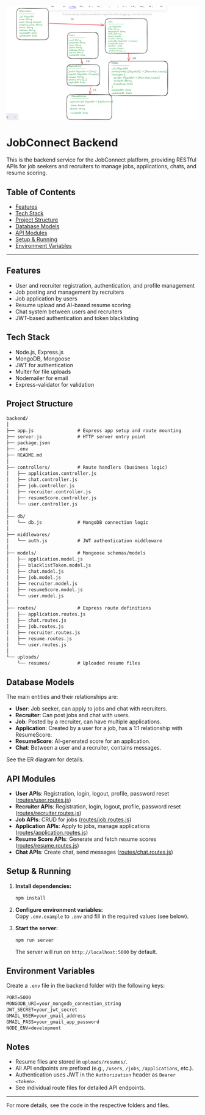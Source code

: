 ![alt text](image.png)

# JobConnect Backend

This is the backend service for the JobConnect platform, providing RESTful APIs for job seekers and recruiters to manage jobs, applications, chats, and resume scoring.

## Table of Contents

- [Features](#features)
- [Tech Stack](#tech-stack)
- [Project Structure](#project-structure)
- [Database Models](#database-models)
- [API Modules](#api-modules)
- [Setup & Running](#setup--running)
- [Environment Variables](#environment-variables)

---

## Features

- User and recruiter registration, authentication, and profile management
- Job posting and management by recruiters
- Job application by users
- Resume upload and AI-based resume scoring
- Chat system between users and recruiters
- JWT-based authentication and token blacklisting

## Tech Stack

- Node.js, Express.js
- MongoDB, Mongoose
- JWT for authentication
- Multer for file uploads
- Nodemailer for email
- Express-validator for validation

## Project Structure

```
backend/
│
├── app.js                # Express app setup and route mounting
├── server.js             # HTTP server entry point
├── package.json
├── .env
├── README.md
│
├── controllers/          # Route handlers (business logic)
│   ├── application.controller.js
│   ├── chat.controller.js
│   ├── job.controller.js
│   ├── recruiter.controller.js
│   ├── resumeScore.controller.js
│   └── user.controller.js
│
├── db/
│   └── db.js             # MongoDB connection logic
│
├── middlewares/
│   └── auth.js           # JWT authentication middleware
│
├── models/               # Mongoose schemas/models
│   ├── application.model.js
│   ├── blacklistToken.model.js
│   ├── chat.model.js
│   ├── job.model.js
│   ├── recruiter.model.js
│   ├── resumeScore.model.js
│   └── user.model.js
│
├── routes/               # Express route definitions
│   ├── application.routes.js
│   ├── chat.routes.js
│   ├── job.routes.js
│   ├── recruiter.routes.js
│   ├── resume.routes.js
│   └── user.routes.js
│
└── uploads/
    └── resumes/          # Uploaded resume files
```

## Database Models

The main entities and their relationships are:

- **User**: Job seeker, can apply to jobs and chat with recruiters.
- **Recruiter**: Can post jobs and chat with users.
- **Job**: Posted by a recruiter, can have multiple applications.
- **Application**: Created by a user for a job, has a 1:1 relationship with ResumeScore.
- **ResumeScore**: AI-generated score for an application.
- **Chat**: Between a user and a recruiter, contains messages.

See the ER diagram for details.

## API Modules

- **User APIs**: Registration, login, logout, profile, password reset ([routes/user.routes.js](routes/user.routes.js))
- **Recruiter APIs**: Registration, login, logout, profile, password reset ([routes/recruiter.routes.js](routes/recruiter.routes.js))
- **Job APIs**: CRUD for jobs ([routes/job.routes.js](routes/job.routes.js))
- **Application APIs**: Apply to jobs, manage applications ([routes/application.routes.js](routes/application.routes.js))
- **Resume Score APIs**: Generate and fetch resume scores ([routes/resume.routes.js](routes/resume.routes.js))
- **Chat APIs**: Create chat, send messages ([routes/chat.routes.js](routes/chat.routes.js))

## Setup & Running

1. **Install dependencies:**
   ```sh
   npm install
   ```

2. **Configure environment variables:**  
   Copy `.env.example` to `.env` and fill in the required values (see below).

3. **Start the server:**
   ```sh
   npm run server
   ```
   The server will run on `http://localhost:5000` by default.

## Environment Variables

Create a `.env` file in the backend folder with the following keys:

```
PORT=5000
MONGODB_URI=your_mongodb_connection_string
JWT_SECRET=your_jwt_secret
GMAIL_USER=your_gmail_address
GMAIL_PASS=your_gmail_app_password
NODE_ENV=development
```

## Notes

- Resume files are stored in `uploads/resumes/`.
- All API endpoints are prefixed (e.g., `/users`, `/jobs`, `/applications`, etc.).
- Authentication uses JWT in the `Authorization` header as `Bearer <token>`.
- See individual route files for detailed API endpoints.

---

For more details, see the code in the respective folders and files.